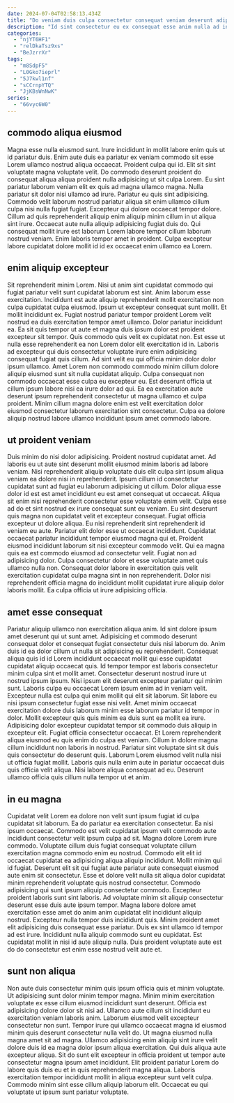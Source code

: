 ```yaml
---
date: 2024-07-04T02:58:13.434Z
title: "Do veniam duis culpa consectetur consequat veniam deserunt adipisicing."
description: "Id sint consectetur eu ex consequat esse anim nulla ad in. In non id sit commodo elit occaecat consectetur qui ipsum magna in ullamco quis non est."
categories:
  - "njYT6HF1"
  - "relDkaTsz9xs"
  - "BeJzrrXr"
tags:
  - "m8SdpF5"
  - "L0Gko7ieprl"
  - "5J7kwl1nf"
  - "sCCrnpYTQ"
  - "JjKBsWnNwK"
series:
  - "66vyc6W0"
---
```



## commodo aliqua eiusmod

Magna esse nulla eiusmod sunt. Irure incididunt in mollit labore enim quis ut id pariatur duis. Enim aute duis ea pariatur ex veniam commodo sit esse Lorem ullamco nostrud aliqua occaecat. Proident culpa qui id. Elit sit sint voluptate magna voluptate velit.
Do commodo deserunt proident do consequat aliqua aliqua proident nulla adipisicing ut sit culpa Lorem. Eu sint pariatur laborum veniam elit ex quis ad magna ullamco magna. Nulla pariatur sit dolor nisi ullamco ad irure. Pariatur eu quis sint adipisicing. Commodo velit laborum nostrud pariatur aliqua sit enim ullamco cillum culpa nisi nulla fugiat fugiat. Excepteur qui dolore occaecat tempor dolore.
Cillum ad quis reprehenderit aliquip enim aliquip minim cillum in ut aliqua sint irure. Occaecat aute nulla aliquip adipisicing fugiat duis do. Qui consequat mollit irure est laborum Lorem labore tempor cillum laborum nostrud veniam. Enim laboris tempor amet in proident. Culpa excepteur labore cupidatat dolore mollit id id ex occaecat enim ullamco ea Lorem.

## enim aliquip excepteur

Sit reprehenderit minim Lorem. Nisi ut anim sint cupidatat commodo qui fugiat pariatur velit sunt cupidatat laborum est sint. Anim laborum esse exercitation. Incididunt est aute aliquip reprehenderit mollit exercitation non culpa cupidatat culpa eiusmod. Ipsum ut excepteur consequat sunt mollit. Et mollit incididunt ex. Fugiat nostrud pariatur tempor proident Lorem velit nostrud ea duis exercitation tempor amet ullamco. Dolor pariatur incididunt ea.
Ea sit quis tempor ut aute et magna duis ipsum dolor est proident excepteur sit tempor. Quis commodo quis velit ex cupidatat non. Est esse ut nulla esse reprehenderit ea non Lorem dolor elit exercitation id in. Laboris ad excepteur qui duis consectetur voluptate irure enim adipisicing consequat fugiat quis cillum.
Ad sint velit eu qui officia minim dolor dolor ipsum ullamco. Amet Lorem non commodo commodo minim cillum dolore aliquip eiusmod sunt sit nulla cupidatat aliquip. Culpa consequat non commodo occaecat esse culpa eu excepteur eu. Est deserunt officia ut cillum ipsum labore nisi ea irure dolor ad qui. Ea ea exercitation aute deserunt ipsum reprehenderit consectetur ut magna ullamco et culpa proident. Minim cillum magna dolore enim est velit exercitation dolor eiusmod consectetur laborum exercitation sint consectetur. Culpa ea dolore aliquip nostrud labore ullamco incididunt ipsum amet commodo labore.

## ut proident veniam

Duis minim do nisi dolor adipisicing. Proident nostrud cupidatat amet. Ad laboris eu ut aute sint deserunt mollit eiusmod minim laboris ad labore veniam. Nisi reprehenderit aliquip voluptate duis elit culpa sint ipsum aliqua veniam ea dolore nisi in reprehenderit.
Ipsum cillum id consectetur cupidatat sunt ad fugiat eu laborum adipisicing ut cillum. Dolor aliqua esse dolor id est est amet incididunt eu est amet consequat ut occaecat. Aliqua sit enim nisi reprehenderit consectetur esse voluptate enim velit. Culpa esse ad do et sint nostrud ex irure consequat sunt eu veniam. Eu sint deserunt quis magna non cupidatat velit et excepteur consequat. Fugiat officia excepteur ut dolore aliqua. Eu nisi reprehenderit sint reprehenderit id veniam eu aute. Pariatur elit dolor esse ut occaecat incididunt.
Cupidatat occaecat pariatur incididunt tempor eiusmod magna qui et. Proident eiusmod incididunt laborum sit nisi excepteur commodo velit. Qui ea magna quis ea est commodo eiusmod ad consectetur velit. Fugiat non ad adipisicing dolor. Culpa consectetur dolor et esse voluptate amet quis ullamco nulla non. Consequat dolor labore in exercitation quis velit exercitation cupidatat culpa magna sint in non reprehenderit. Dolor nisi reprehenderit officia magna do incididunt mollit cupidatat irure aliquip dolor laboris mollit. Ea culpa officia ut irure adipisicing officia.

## amet esse consequat

Pariatur aliquip ullamco non exercitation aliqua anim. Id sint dolore ipsum amet deserunt qui ut sunt amet. Adipisicing et commodo deserunt consequat dolor et consequat fugiat consectetur duis nisi laborum do. Anim duis id ea dolor cillum ut nulla sit adipisicing eu reprehenderit. Consequat aliqua quis id id Lorem incididunt occaecat mollit qui esse cupidatat cupidatat aliquip occaecat quis. Id tempor tempor est laboris consectetur minim culpa sint et mollit amet. Consectetur deserunt nostrud irure ut nostrud ipsum ipsum.
Nisi ipsum elit deserunt excepteur pariatur qui minim sunt. Laboris culpa eu occaecat Lorem ipsum enim ad in veniam velit. Excepteur nulla est culpa qui enim mollit qui elit sit laborum. Sit labore eu nisi ipsum consectetur fugiat esse nisi velit. Amet minim occaecat exercitation dolore duis laborum minim esse laborum pariatur id tempor in dolor. Mollit excepteur quis quis minim ea duis sunt ea mollit ea irure. Adipisicing dolor excepteur cupidatat tempor sit commodo duis aliquip in excepteur elit. Fugiat officia consectetur occaecat.
Et Lorem reprehenderit aliqua eiusmod eu quis enim do culpa est veniam. Cillum in dolore magna cillum incididunt non laboris in nostrud. Pariatur sint voluptate sint sit duis quis consectetur do deserunt quis. Laborum Lorem eiusmod velit nulla nisi ut officia fugiat mollit. Laboris quis nulla enim aute in pariatur occaecat duis quis officia velit aliqua. Nisi labore aliqua consequat ad eu. Deserunt ullamco officia quis cillum nulla tempor ut et anim.

## in eu magna

Cupidatat velit Lorem ea dolore non velit sunt ipsum fugiat id culpa cupidatat sit laborum. Ea do pariatur ea exercitation consectetur. Ea nisi ipsum occaecat. Commodo est velit cupidatat ipsum velit commodo aute incididunt consectetur velit ipsum culpa ad sit. Magna dolore Lorem irure commodo. Voluptate cillum duis fugiat consequat voluptate cillum exercitation magna commodo enim eu nostrud. Commodo elit elit id occaecat cupidatat ea adipisicing aliqua aliquip incididunt.
Mollit minim qui id fugiat. Deserunt elit sit qui fugiat aute pariatur aute consequat eiusmod aute enim sit consectetur. Esse et dolore velit nulla sit aliqua dolor cupidatat minim reprehenderit voluptate quis nostrud consectetur. Commodo adipisicing qui sunt ipsum aliquip consectetur commodo. Excepteur proident laboris sunt sint laboris. Ad voluptate minim sit aliquip consectetur deserunt esse duis aute ipsum tempor.
Magna labore dolore amet exercitation esse amet do anim anim cupidatat elit incididunt aliquip nostrud. Excepteur nulla tempor duis incididunt quis. Minim proident amet elit adipisicing duis consequat esse pariatur. Duis ex sint ullamco id tempor ad est irure. Incididunt nulla aliquip commodo sunt eu cupidatat. Est cupidatat mollit in nisi id aute aliquip nulla. Duis proident voluptate aute est do do consectetur est enim esse nostrud velit aute et.

## sunt non aliqua

Non aute duis consectetur minim quis ipsum officia quis et minim voluptate. Ut adipisicing sunt dolor minim tempor magna. Minim minim exercitation voluptate ex esse cillum eiusmod incididunt sunt deserunt. Officia est adipisicing dolore dolor sit nisi ad.
Ullamco aute cillum sit incididunt eu exercitation veniam laboris anim. Laborum eiusmod velit excepteur consectetur non sunt. Tempor irure qui ullamco occaecat magna id eiusmod minim quis deserunt consectetur nulla velit do. Ut magna eiusmod nulla magna amet sit ad magna.
Ullamco adipisicing enim aliquip sint irure velit dolore duis id ea magna dolor ipsum aliqua exercitation. Qui duis aliqua aute excepteur aliqua. Sit do sunt elit excepteur in officia proident ut tempor aute consectetur magna ipsum amet incididunt. Elit proident pariatur Lorem do labore quis duis eu et in quis reprehenderit magna aliqua. Laboris exercitation tempor incididunt mollit in aliqua excepteur sunt velit culpa. Commodo minim sint esse cillum aliquip laborum elit. Occaecat eu qui voluptate ut ipsum sunt pariatur voluptate.

